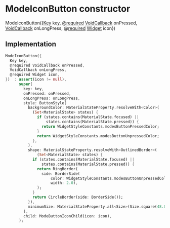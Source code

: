 


# ModeIconButton constructor







ModeIconButton({[Key](https://api.flutter.dev/flutter/foundation/Key-class.html) key, @[required](https://pub.dev/documentation/meta/1.3.0/meta/required-constant.html) [VoidCallback](https://api.flutter.dev/flutter/dart-ui/VoidCallback.html) onPressed, [VoidCallback](https://api.flutter.dev/flutter/dart-ui/VoidCallback.html) onLongPress, @[required](https://pub.dev/documentation/meta/1.3.0/meta/required-constant.html) [Widget](https://api.flutter.dev/flutter/widgets/Widget-class.html) icon})





## Implementation

```dart
ModeIconButton({
  Key key,
  @required VoidCallback onPressed,
  VoidCallback onLongPress,
  @required Widget icon,
})  : assert(icon != null),
      super(
        key: key,
        onPressed: onPressed,
        onLongPress: onLongPress,
        style: ButtonStyle(
          backgroundColor: MaterialStateProperty.resolveWith<Color>(
            (Set<MaterialState> states) {
              if (states.contains(MaterialState.focused) ||
                  states.contains(MaterialState.pressed)) {
                return WidgetStyleConstants.modesButtonPressedColor;
              }
              return WidgetStyleConstants.modesButtonUnpressedColor;
            },
          ),
          shape: MaterialStateProperty.resolveWith<OutlinedBorder>(
              (Set<MaterialState> states) {
            if (states.contains(MaterialState.focused) ||
                states.contains(MaterialState.pressed)) {
              return RingBorder(
                side: BorderSide(
                    color: WidgetStyleConstants.modesButtonUnpressedColor,
                    width: 2.0),
              );
            }
            return CircleBorder(side: BorderSide());
          }),
          minimumSize: MaterialStateProperty.all<Size>(Size.square(48.0)),
        ),
        child: ModeButtonIconChild(icon: icon),
      );
```







